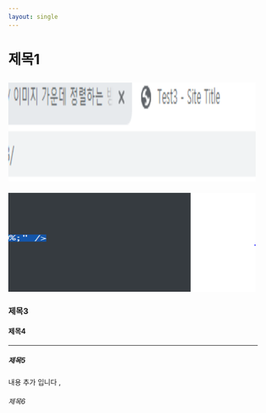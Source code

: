 ```yaml
---
layout: single
---
```

# 제목1

## ![aaaaa](..\assets\images\aaaaa.PNG)

<style>
    img {text-align: center; width :500px; height : 200px; background-color : red;}
</style>

<img src="../assets/images/ccccc.PNG" alt="2" />

<style>
    img {text-align: center; width :500px; height : 200px; background-color : red;}
</style>

### 제목3 

#### 제목4

------



##### 제목5

내용 추가 입니다 , 



###### 제목6

